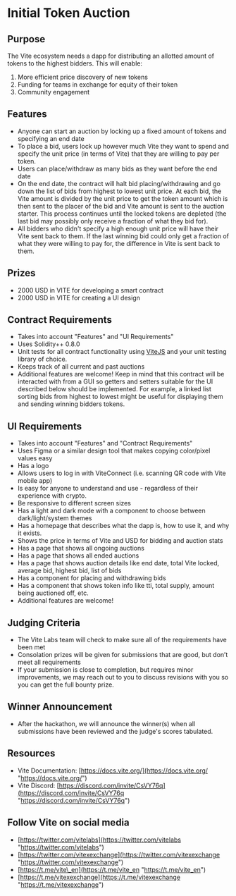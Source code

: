 # Initial Token Auction

## Purpose

The Vite ecosystem needs a dapp for distributing an allotted amount of tokens to the highest bidders. This will enable:
1. More efficient price discovery of new tokens
2. Funding for teams in exchange for equity of their token
3. Community engagement

## Features
- Anyone can start an auction by locking up a fixed amount of tokens and specifying an end date
- To place a bid, users lock up however much Vite they want to spend and specify the unit price (in terms of Vite) that they are willing to pay per token.
- Users can place/withdraw as many bids as they want before the end date
- On the end date, the contract will halt bid placing/withdrawing and go down the list of bids from highest to lowest unit price. At each bid, the Vite amount is divided by the unit price to get the token amount which is then sent to the placer of the bid and Vite amount is sent to the auction starter. This process continues until the locked tokens are depleted (the last bid may possibly only receive a fraction of what they bid for).
- All bidders who didn't specify a high enough unit price will have their Vite sent back to them. If the last winning bid could only get a fraction of what they were willing to pay for, the difference in Vite is sent back to them.

## Prizes
- 2000 USD in VITE for developing a smart contract
- 2000 USD in VITE for creating a UI design

## Contract Requirements
- Takes into account "Features" and "UI Requirements"
- Uses Solidity++ 0.8.0
- Unit tests for all contract functionality using [ViteJS](https://github.com/vitelabs/vite.js "https://github.com/vitelabs/vite.js") and your unit testing library of choice.
- Keeps track of all current and past auctions
- Additional features are welcome! Keep in mind that this contract will be interacted with from a GUI so getters and setters suitable for the UI described below should be implemented. For example, a linked list sorting bids from highest to lowest might be useful for displaying them and sending winning bidders tokens.

## UI Requirements
- Takes into account "Features" and "Contract Requirements"
- Uses Figma or a similar design tool that makes copying color/pixel values easy
- Has a logo
- Allows users to log in with ViteConnect (i.e. scanning QR code with Vite mobile app)
- Is easy for anyone to understand and use - regardless of their experience with crypto.
- Be responsive to different screen sizes
- Has a light and dark mode with a component to choose between dark/light/system themes
- Has a homepage that describes what the dapp is, how to use it, and why it exists.
- Shows the price in terms of Vite and USD for bidding and auction stats
- Has a page that shows all ongoing auctions
- Has a page that shows all ended auctions
- Has a page that shows auction details like end date, total Vite locked, average bid, highest bid, list of bids
- Has a component for placing and withdrawing bids
- Has a component that shows token info like tti, total supply, amount being auctioned off, etc.
- Additional features are welcome!

## Judging Criteria
- The Vite Labs team will check to make sure all of the requirements have been met
- Consolation prizes will be given for submissions that are good, but don’t meet all requirements
- If your submission is close to completion, but requires minor improvements, we may reach out to you to discuss revisions with you so you can get the full bounty prize.

## Winner Announcement
- After the hackathon, we will announce the winner(s) when all submissions have been reviewed and the judge's scores tabulated.

## Resources
- Vite Documentation: [https://docs.vite.org/](https://docs.vite.org/ "https://docs.vite.org/")
- Vite Discord: [https://discord.com/invite/CsVY76q](https://discord.com/invite/CsVY76q "https://discord.com/invite/CsVY76q")

## Follow Vite on social media
- [https://twitter.com/vitelabs](https://twitter.com/vitelabs "https://twitter.com/vitelabs")
- [https://twitter.com/vitexexchange](https://twitter.com/vitexexchange "https://twitter.com/vitexexchange")
- [https://t.me/vite\_en](https://t.me/vite_en "https://t.me/vite_en")
- [https://t.me/vitexexchange](https://t.me/vitexexchange "https://t.me/vitexexchange")